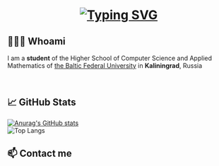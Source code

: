 <h1 align = "center">
<a href="https://git.io/typing-svg"><img src="https://readme-typing-svg.herokuapp.com?font=Fira+Code&size=75&duration=1500&pause=600&color=f8f8f2&background=6272a4&center=true&vCenter=true&multiline=true&width=1920&height=384&lines=Hello+everyone!;My+name+is+Polina+Kiseleva;Welcome+to+my+README" alt="Typing SVG" /></a>
</h1>

## 👩🏼‍💻 Whoami
<p>I am a <b>student</b> of the Higher School of Computer Science and Applied Mathematics of <a href="https://kantiana.ru/" target="_blank">the Baltic Federal University</a> in <b>Kaliningrad</b>, Russia </p>
<br>

## 📈 GitHub Stats

[![Anurag's GitHub stats](https://github-readme-stats.vercel.app/api?username=polinakiseleva&show_icons=true&theme=tokyonight)](https://github.com/polinakiseleva?tab=repositories)
<br>
![Top Langs](https://github-readme-stats.vercel.app/api/top-langs/?username=polinakiseleva&theme=tokyonight&hide=TeX&layout=compact)
<br>


## 📫 Contact me

<!--
**polinakiseleva/polinakiseleva** is a ✨ _special_ ✨ repository because its `README.md` (this file) appears on your GitHub profile.


![Anurag's GitHub stats](https://github-readme-stats.vercel.app/api?username=polinakiseleva&show_icons=true&theme=radical)
Here are some ideas to get you started:
- 🔭 I’m currently working on ...
- 🌱 I’m currently learning ...
- 👯 I’m looking to collaborate on ...
- 🤔 I’m looking for help with ...
- 💬 Ask me about ...
- 📫 How to reach me: ...
- 😄 Pronouns: ...
- ⚡ Fun fact: ...
-->
